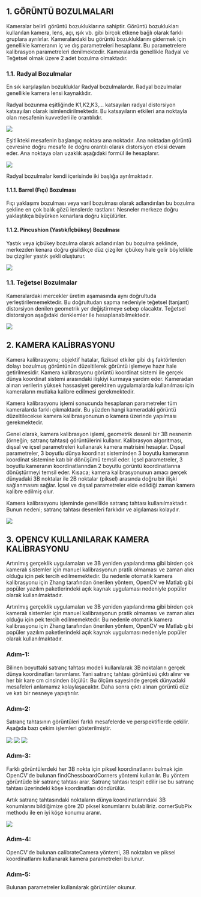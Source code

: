 ## 1. GÖRÜNTÜ BOZULMALARI

Kameralar belirli görüntü bozukluklarına sahiptir. Görüntü bozuklukları kullanılan kamera, 
lens, açı, ışık vb. gibi birçok etkene bağlı olarak farklı gruplara ayrılırlar. Kameralardaki bu 
görüntü bozukluklarını gidermek için genellikle kameranın iç ve dış parametreleri hesaplanır. 
Bu parametrelere kalibrasyon parametreleri denilmektedir. Kameralarda genellikle Radyal ve 
Teğetsel olmak üzere 2 adet bozulma olmaktadır.

### 1.1. Radyal Bozulmalar

En sık karşılaşılan bozukluklar Radyal bozulmalardır. Radyal bozulmalar genellikle kamera 
lensi kaynaklıdır.

Radyal bozunma eşitliğinde K1,K2,K3,… katsayıları radyal distorsiyon katsayıları olarak 
isimlendirilmektedir. Bu katsayıların etkileri ana noktayla olan mesafenin kuvvetleri ile 
orantılıdır. 

<img align="center" src="github_image/denklem1.png">

Eşitlikteki mesafenin başlangıç noktası ana noktadır. Ana noktadan görüntü çevresine doğru 
mesafe ile doğru orantılı olarak distorsiyon etkisi devam eder. Ana noktaya olan uzaklık 
aşağıdaki formül ile hesaplanır. 

<img align="center" src="github_image/denklem2.png">

Radyal bozulmalar kendi içerisinde iki başlığa ayrılmaktadır.

#### 1.1.1. Barrel (Fıçı) Bozulması

Fıçı yaklaşımı bozulması veya varil bozulması olarak adlandırılan bu bozulma şekline en çok 
balık gözü lenslerde rastlanır. Nesneler merkeze doğru yaklaştıkça büyürken kenarlara doğru 
küçülürler.

#### 1.1.2. Pincushion (Yastık/İçbükey) Bozulması

Yastık veya içbükey bozulma olarak adlandırılan bu bozulma şeklinde, merkezden kenara 
doğru gisildikçe düz çizgiler içbükey hale gelir böylelikle bu çizgiler yastık şekli oluşturur.

<img align="center" src="github_image/radial_distortion.png">

### 1.1. Teğetsel Bozulmalar

Kameralardaki mercekler üretim aşamasında aynı doğrultuda yerleştirilememektedir. Bu 
doğrultudan sapma nedeniyle teğetsel (tanjant) distorsiyon denilen geometrik yer değiştirmeye 
sebep olacaktır. Teğetsel distorsiyon aşağıdaki denklemler ile hesaplanabilmektedir. 

<img align="center" src="github_image/denklem3.png">

## 2. KAMERA KALİBRASYONU

Kamera kalibrasyonu; objektif hatalar, fiziksel etkiler gibi dış faktörlerden dolayı bozulmuş 
görüntünün düzeltilerek görüntü işlemeye hazır hale getirilmesidir. Kamera kalibrasyonu 
görüntü koordinat sistemi ile gerçek dünya koordinat sistemi arasındaki ilişkiyi kurmaya 
yardım eder. Kameradan alınan verilerin yüksek hassasiyet gerektiren uygulamalarda 
kullanılması için kameraların mutlaka kalibre edilmesi gerekmektedir. 

Kamera kalibrasyonu işlemi sonucunda hesaplanan parametreler tüm kameralarda farklı 
çıkmaktadır. Bu yüzden hangi kameradaki görüntü düzeltilecekse kamera kalibrasyonunun o 
kamera üzerinde yapılması gerekmektedir. 

Genel olarak, kamera kalibrasyon işlemi, geometrik desenli bir 3B nesnenin (örneğin; satranç 
tahtası) görüntülerini kullanır. Kalibrasyon algoritması, dışsal ve içsel parametreleri kullanarak 
kamera matrisini hesaplar. Dışsal parametreler, 3 boyutlu dünya koordinat sisteminden 3 
boyutlu kameranın koordinat sistemine katı bir dönüşümü temsil eder. İçsel parametreler, 3 
boyutlu kameranın koordinatlarından 2 boyutlu görüntü koordinatlarına dönüştürmeyi temsil 
eder. Kısaca; kamera kalibrasyonunun amacı gerçek dünyadaki 3B noktalar ile 2B noktalar 
(piksel) arasında doğru bir ilişki sağlanmasını sağlar. İçsel ve dışsal parametreler elde edildiği 
zaman kamera kalibre edilmiş olur.

Kamera kalibrasyonu işleminde genellikle satranç tahtası kullanılmaktadır. Bunun nedeni; 
satranç tahtası desenleri farklıdır ve algılaması kolaydır. 

<img align="center" src="output_images/output_image7.jpg">

## 3. OPENCV KULLANILARAK KAMERA KALİBRASYONU

Artırılmış gerçeklik uygulamaları ve 3B yeniden yapılandırma gibi birden çok kameralı 
sistemler için manuel kalibrasyonun pratik olmaması ve zaman alıcı olduğu için pek tercih 
edilmemektedir. Bu nedenle otomatik kamera kalibrasyonu için Zhang tarafından önerilen 
yöntem, OpenCV ve Matlab gibi popüler yazılım paketlerindeki açık kaynak uygulaması 
nedeniyle popüler olarak kullanılmaktadır.

Artırılmış gerçeklik uygulamaları ve 3B yeniden yapılandırma gibi birden çok kameralı 
sistemler için manuel kalibrasyonun pratik olmaması ve zaman alıcı olduğu için pek tercih 
edilmemektedir. Bu nedenle otomatik kamera kalibrasyonu için Zhang tarafından önerilen 
yöntem, OpenCV ve Matlab gibi popüler yazılım paketlerindeki açık kaynak uygulaması 
nedeniyle popüler olarak kullanılmaktadır.

### Adım-1:

Bilinen boyuttaki satranç tahtası modeli kullanılarak 3B noktaların gerçek dünya koordinatları
tanımlanır. Yani satranç tahtası görüntüsü çıktı alınır ve her bir kare cm cinsinden ölçülür. Bu 
ölçüm sayesinde gerçek dünyadaki mesafeleri anlamamız kolaylaşacaktır. Daha sonra çıktı 
alınan görüntü düz ve katı bir nesneye yapıştırılır.

### Adım-2:

Satranç tahtasının görüntüleri farklı mesafelerde ve perspektiflerde çekilir. Aşağıda bazı çekim 
işlemleri gösterilmiştir. 

<img align="center" src="calibration_images/img (1).jpg">

<img align="center" src="calibration_images/img (3).jpg">

<img align="center" src="calibration_images/img (7).jpg">

### Adım-3:

Farklı görüntülerdeki her 3B nokta için piksel koordinatlarını bulmak için OpenCV'de bulunan 
findChessboardCorners yöntemi kullanılır. Bu yöntem görüntüde bir satranç tahtası arar. 
Satranç tahtası tespit edilir ise bu satranç tahtası üzerindeki köşe koordinatları döndürülür.

Artık satranç tahtasındaki noktaların dünya koordinatlarındaki 3B konumlarını bildiğimize göre 
2D piksel konumlarını bulabiliriz. cornerSubPix methodu ile en iyi köşe konumu aranır. 

<img align="center" src="output_images/output_image3.jpg">

### Adım-4:

OpenCV'de bulunan calibrateCamera yöntemi, 3B noktaları ve piksel koordinatlarını 
kullanarak kamera parametreleri bulunur.

### Adım-5:

Bulunan parametreler kullanılarak görüntüler okunur.
